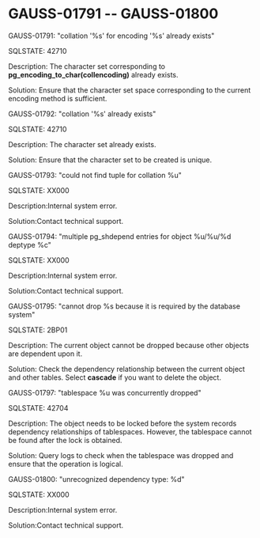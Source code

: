 # GAUSS-01791 -- GAUSS-01800<a name="EN-US_TOPIC_0302072973"></a>

GAUSS-01791: "collation '%s' for encoding '%s' already exists"

SQLSTATE: 42710

Description: The character set corresponding to  **pg\_encoding\_to\_char\(collencoding\)**  already exists. 

Solution: Ensure that the character set space corresponding to the current encoding method is sufficient.

GAUSS-01792: "collation '%s' already exists"

SQLSTATE: 42710

Description: The character set already exists.

Solution: Ensure that the character set to be created is unique.

GAUSS-01793: "could not find tuple for collation %u"

SQLSTATE: XX000

Description:Internal system error.

Solution:Contact technical support.

GAUSS-01794: "multiple pg\_shdepend entries for object %u/%u/%d deptype %c"

SQLSTATE: XX000

Description:Internal system error.

Solution:Contact technical support.

GAUSS-01795: "cannot drop %s because it is required by the database system"

SQLSTATE: 2BP01

Description: The current object cannot be dropped because other objects are dependent upon it.

Solution: Check the dependency relationship between the current object and other tables. Select  **cascade**  if you want to delete the object.

GAUSS-01797: "tablespace %u was concurrently dropped"

SQLSTATE: 42704

Description: The object needs to be locked before the system records dependency relationships of tablespaces. However, the tablespace cannot be found after the lock is obtained.

Solution: Query logs to check when the tablespace was dropped and ensure that the operation is logical.

GAUSS-01800: "unrecognized dependency type: %d"

SQLSTATE: XX000

Description:Internal system error.

Solution:Contact technical support.

